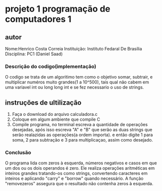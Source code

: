 # projeto 1 programação de computadores 1
## autor
Nome:Henrico Costa Correia 
Instituição: Instituto Fedaral De Brasília
Disciplina: PC1 (Daniel Saad)

### Descrição do codigo(implementação)
O codigo se trata de um algoritimo tem como o objetivo somar, subtrair, e multiplicar 
numéros muito grandes(1 a 10^500), tais qual não cabem em uma variavel int ou long long int
e se fez necessario o uso de strings.

## instruções de ultilização 
1. Faça o download do arquivo calculadora.c
2. Coloque em algum ambiente que compile C
3. Compile programa, no terminal escreva a quantidade de operações desejadas,
após isso escreva "A" e "B" que serão as duas strings que serão realazidas as operações(a ordem importa). 
e então digite 1 para soma, 2 para subtração e 3 para multiplicaçao, assim como desejado.

### Conclusão
O programa lida com zeros à esquerda, números negativos e casos em que um dos ou os dois operandos é zero.
Ele realiza operações aritméticas em inteiros grandes tratando-os como strings, convertendo caracteres em inteiros e aplicando "carry" e "borrow" quando necessário.
A função "removezeros" assegura que o resultado não contenha zeros à esquerda.

